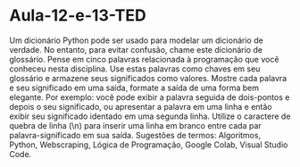 # Aula-12-e-13-TED
Um dicionário Python pode ser usado para modelar um dicionário de verdade. No entanto, para evitar confusão, chame este dicionário de glossário.
Pense em cinco palavras relacionada à programação que você conheceu nesta disciplina. Use estas palavras como chaves em seu glossário e armazene seus significados como valores.
Mostre cada palavra e seu significado em uma saída, formate a saída de uma forma bem elegante. Por exemplo: você pode exibir a palavra seguida de dois-pontos e depois o seu significado, ou apresentar a palavra em uma linha e então exibir seu significado identado em uma segunda linha. Utilize o caractere de quebra de linha (\n) para inserir uma linha em branco entre cada par palavra-significado em sua saída.
Sugestões de termos: Algoritmos, Python, Webscraping, Lógica de Programação, Google Colab, Visual Studio Code.
